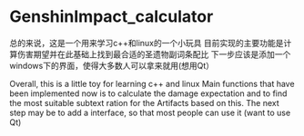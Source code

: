 # GenshinImpact_calculator

总的来说，这是一个用来学习c++和linux的一个小玩具
目前实现的主要功能是计算伤害期望并在此基础上找到最合适的圣遗物副词条配比
下一步应该是添加一个windows下的界面，使得大多数人可以拿来就用(想用Qt）

Overall, this is a little toy for learning c++ and linux
Main functions that have been implemented now is to calculate the damage expectation and to find the most suitable subtext ration for the Artifacts based on this.
The next step may be to add a interface, so that most people can use it (want to use Qt)

